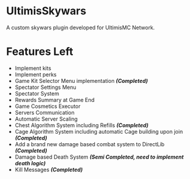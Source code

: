 # UltimisSkywars
A custom skywars plugin developed for UltimisMC Network.

# Features Left
- Implement kits
- Implement perks
- Game Kit Selector Menu implementation ***(Completed)***
- Spectator Settings Menu
- Spectator System
- Rewards Summary at Game End
- Game Cosmetics Executor
- Servers Communication
- Automatic Server Scaling
- Chest Algorithm System including Refills ***(Completed)***
- Cage Algorithm System including automatic Cage building upon join ***(Completed)***
- Add a brand new damage based combat system to DirectLib ***(Completed)***
- Damage based Death System ***(Semi Completed, need to implement death logic)***
- Kill Messages ***(Completed)***
